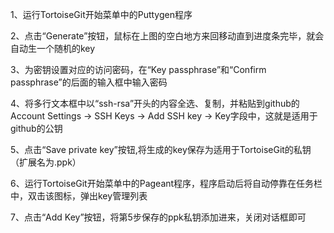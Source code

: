 1、运行TortoiseGit开始菜单中的Puttygen程序

2、点击“Generate”按钮，鼠标在上图的空白地方来回移动直到进度条完毕，就会自动生一个随机的key

3、为密钥设置对应的访问密码，在“Key passphrase”和“Confirm passphrase”的后面的输入框中输入密码

4、将多行文本框中以“ssh-rsa”开头的内容全选、复制，并粘贴到github的 Account Settings -> SSH Keys -> Add SSH key -> Key字段中，这就是适用于github的公钥

5、点击“Save private key”按钮,将生成的key保存为适用于TortoiseGit的私钥（扩展名为.ppk）

6、运行TortoiseGit开始菜单中的Pageant程序，程序启动后将自动停靠在任务栏中，双击该图标，弹出key管理列表

7、点击“Add Key”按钮，将第5步保存的ppk私钥添加进来，关闭对话框即可